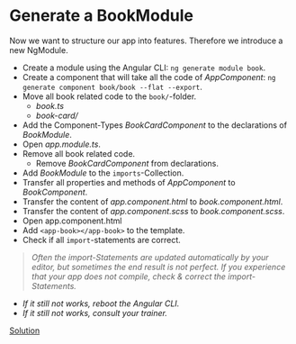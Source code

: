 # Generate a BookModule

Now we want to structure our app into features.
Therefore we introduce a new NgModule.

- Create a module using the Angular CLI: `ng generate module book`.
- Create a component that will take all the code of _AppComponent_: `ng generate component book/book --flat --export`.
- Move all book related code to the `book/`-folder.
  - _book.ts_
  - _book-card/_
- Add the Component-Types _BookCardComponent_ to the declarations of _BookModule_.
- Open _app.module.ts_.
- Remove all book related code.
  - Remove _BookCardComponent_ from declarations.
- Add _BookModule_ to the `imports`-Collection.
- Transfer all properties and methods of _AppComponent_ to _BookComponent_.
- Transfer the content of _app.component.html_ to _book.component.html_.
- Transfer the content of _app.component.scss_ to _book.component.scss_.
- Open app.component.html
- Add `<app-book></app-book>` to the template.
- Check if all `import`-statements are correct.

> *Often the import-Statements are updated automatically by your editor, but sometimes the end result is not perfect. If you experience that your app does not compile, check & correct the import-Statements.*
- *If it still not works, reboot the Angular CLI.*
- *If it still not works, consult your trainer.*

[Solution](https://stackblitz.com/github/workshops-de/angular-workshop/tree/solve--create-a-BookModule)
